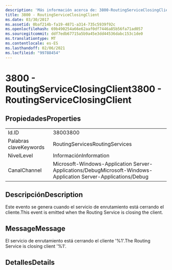```yaml
---
description: 'Más información acerca de: 3800-RoutingServiceClosingClient'
title: 3800 - RoutingServiceClosingClient
ms.date: 03/30/2017
ms.assetid: 0baf214b-fa19-4871-a314-735c5939f92c
ms.openlocfilehash: 69b490254a66e62aaf0df7446a85b56fa71ad057
ms.sourcegitcommit: ddf7edb67715a5b9a45e3dd44536dabc153c1de0
ms.translationtype: MT
ms.contentlocale: es-ES
ms.lasthandoff: 02/06/2021
ms.locfileid: "99788454"
---
```

# <a name="3800---routingserviceclosingclient"></a><span data-ttu-id="cbbd4-103">3800 - RoutingServiceClosingClient</span><span class="sxs-lookup"><span data-stu-id="cbbd4-103">3800 - RoutingServiceClosingClient</span></span>

## <a name="properties"></a><span data-ttu-id="cbbd4-104">Propiedades</span><span class="sxs-lookup"><span data-stu-id="cbbd4-104">Properties</span></span>  
  
|||  
|-|-|  
|<span data-ttu-id="cbbd4-105">Id.</span><span class="sxs-lookup"><span data-stu-id="cbbd4-105">ID</span></span>|<span data-ttu-id="cbbd4-106">3800</span><span class="sxs-lookup"><span data-stu-id="cbbd4-106">3800</span></span>|  
|<span data-ttu-id="cbbd4-107">Palabras clave</span><span class="sxs-lookup"><span data-stu-id="cbbd4-107">Keywords</span></span>|<span data-ttu-id="cbbd4-108">RoutingServices</span><span class="sxs-lookup"><span data-stu-id="cbbd4-108">RoutingServices</span></span>|  
|<span data-ttu-id="cbbd4-109">Nivel</span><span class="sxs-lookup"><span data-stu-id="cbbd4-109">Level</span></span>|<span data-ttu-id="cbbd4-110">Información</span><span class="sxs-lookup"><span data-stu-id="cbbd4-110">Information</span></span>|  
|<span data-ttu-id="cbbd4-111">Canal</span><span class="sxs-lookup"><span data-stu-id="cbbd4-111">Channel</span></span>|<span data-ttu-id="cbbd4-112">Microsoft-Windows-Application Server-Applications/Debug</span><span class="sxs-lookup"><span data-stu-id="cbbd4-112">Microsoft-Windows-Application Server-Applications/Debug</span></span>|  
  
## <a name="description"></a><span data-ttu-id="cbbd4-113">Descripción</span><span class="sxs-lookup"><span data-stu-id="cbbd4-113">Description</span></span>  

 <span data-ttu-id="cbbd4-114">Este evento se genera cuando el servicio de enrutamiento está cerrando el cliente.</span><span class="sxs-lookup"><span data-stu-id="cbbd4-114">This event is emitted when the Routing Service is closing the client.</span></span>  
  
## <a name="message"></a><span data-ttu-id="cbbd4-115">Message</span><span class="sxs-lookup"><span data-stu-id="cbbd4-115">Message</span></span>  

 <span data-ttu-id="cbbd4-116">El servicio de enrutamiento está cerrando el cliente '%1'.</span><span class="sxs-lookup"><span data-stu-id="cbbd4-116">The Routing Service is closing client '%1'.</span></span>  
  
## <a name="details"></a><span data-ttu-id="cbbd4-117">Detalles</span><span class="sxs-lookup"><span data-stu-id="cbbd4-117">Details</span></span>
